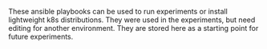 These ansible playbooks can be used to run experiments or install lightweight k8s distributions. They were used in the experiments, but need editing for another environment. They are stored here as a starting point for future experiments.